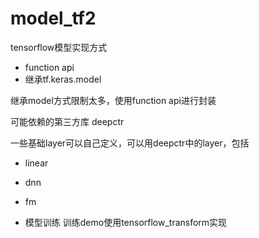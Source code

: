 # model_tf2

tensorflow模型实现方式
* function api
* 继承tf.keras.model

继承model方式限制太多，使用function api进行封装

可能依赖的第三方库
deepctr

一些基础layer可以自己定义，可以用deepctr中的layer，包括
* linear
* dnn
* fm

* 模型训练
训练demo使用tensorflow_transform实现

